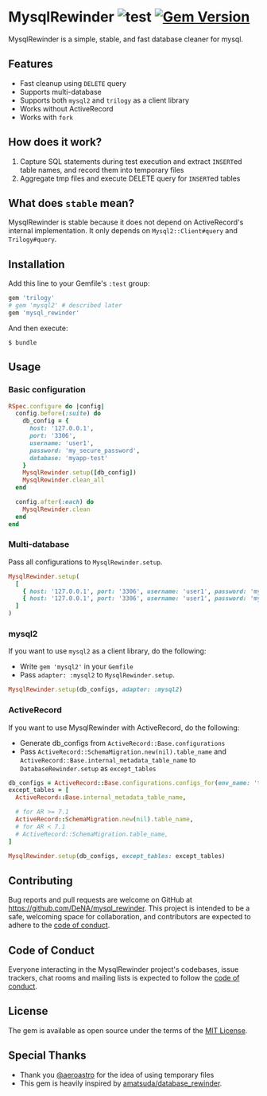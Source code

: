 # MysqlRewinder ![test](https://github.com/github/docs/actions/workflows/test.yml/badge.svg) [![Gem Version](https://badge.fury.io/rb/mysql_rewinder.svg)](https://badge.fury.io/rb/mysql_rewinder)

MysqlRewinder is a simple, stable, and fast database cleaner for mysql.

## Features

* Fast cleanup using `DELETE` query
* Supports multi-database
* Supports both `mysql2` and `trilogy` as a client library
* Works without ActiveRecord
* Works with `fork`

## How does it work?

1. Capture SQL statements during test execution and extract `INSERT`ed table names, and record them into temporary files
2. Aggregate tmp files and execute DELETE query for `INSERT`ed tables

## What does `stable` mean?

MysqlRewinder is stable because it does not depend on ActiveRecord's internal implementation.
It only depends on `Mysql2::Client#query` and `Trilogy#query`.

## Installation

Add this line to your Gemfile's `:test` group:

```ruby
gem 'trilogy'
# gem 'mysql2' # described later
gem 'mysql_rewinder'
```

And then execute:

```shell
$ bundle
```

## Usage

### Basic configuration

```ruby
RSpec.configure do |config|
  config.before(:suite) do
    db_config = {
      host: '127.0.0.1',
      port: '3306',
      username: 'user1',
      password: 'my_secure_password',
      database: 'myapp-test'
    }
    MysqlRewinder.setup([db_config])
    MysqlRewinder.clean_all
  end

  config.after(:each) do
    MysqlRewinder.clean
  end
end
```

### Multi-database

Pass all configurations to `MysqlRewinder.setup`.

```ruby
MysqlRewinder.setup(
  [
    { host: '127.0.0.1', port: '3306', username: 'user1', password: 'my_secure_password', database: 'myapp-test-shard1' },
    { host: '127.0.0.1', port: '3306', username: 'user1', password: 'my_secure_password', database: 'myapp-test-shard2' },
  ]
)
```

### mysql2

If you want to use `mysql2` as a client library, do the following:

* Write `gem 'mysql2'` in your `Gemfile`
* Pass `adapter: :mysql2` to `MysqlRewinder.setup`.

```ruby
MysqlRewinder.setup(db_configs, adapter: :mysql2)
```

### ActiveRecord

If you want to use MysqlRewinder with ActiveRecord, do the following:

* Generate db_configs from `ActiveRecord::Base.configurations`
* Pass `ActiveRecord::SchemaMigration.new(nil).table_name` and `ActiveRecord::Base.internal_metadata_table_name` to `DatabaseRewinder.setup` as `except_tables`

```ruby
db_configs = ActiveRecord::Base.configurations.configs_for(env_name: 'test').map(&:configuration_hash)
except_tables = [
  ActiveRecord::Base.internal_metadata_table_name,

  # for AR >= 7.1
  ActiveRecord::SchemaMigration.new(nil).table_name,
  # for AR < 7.1
  # ActiveRecord::SchemaMigration.table_name,
]

MysqlRewinder.setup(db_configs, except_tables: except_tables)
```

## Contributing

Bug reports and pull requests are welcome on GitHub at https://github.com/DeNA/mysql_rewinder. This project is intended to be a safe, welcoming space for collaboration, and contributors are expected to adhere to the [code of conduct](https://github.com/DeNA/mysql_rewinder/blob/trunk/CODE_OF_CONDUCT.md).

## Code of Conduct

Everyone interacting in the MysqlRewinder project's codebases, issue trackers, chat rooms and mailing lists is expected to follow the [code of conduct](https://github.com/DeNA/mysql_rewinder/blob/trunk/CODE_OF_CONDUCT.md).

## License

The gem is available as open source under the terms of the [MIT License](https://opensource.org/licenses/MIT).

## Special Thanks

* Thank you [@aeroastro](https://github.com/aeroastro) for the idea of using temporary files
* This gem is heavily inspired by [amatsuda/database_rewinder](https://github.com/amatsuda/database_rewinder).
